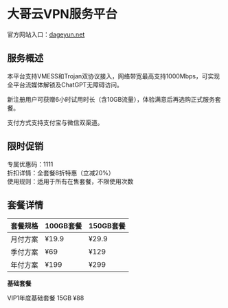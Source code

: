 # 大哥云VPN服务平台

官方网站入口：[dageyun.net](https://url.gogogomiao.one/QYTN)

## 服务概述

本平台支持VMESS和Trojan双协议接入，网络带宽最高支持1000Mbps，可实现全平台流媒体解锁及ChatGPT无障碍访问。

新注册用户可获赠6小时试用时长（含10GB流量），体验满意后再选购正式服务套餐。

支付方式支持支付宝与微信双渠道。

## 限时促销

专属优惠码：1111  
折扣详情：全套餐8折特惠（立减20%）  
使用规则：适用于所有在售套餐，不限使用次数

## 套餐详情

| 套餐规格 | 100GB套餐 | 150GB套餐 |
|----------|-----------|-----------|
| 月付方案 | ¥19.9     | ¥29.9     |
| 季付方案 | ¥69       | ¥129      |
| 年付方案 | ¥199      | ¥299      |

**基础套餐**

VIP1年度基础套餐 15GB ¥88